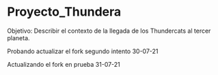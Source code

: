 # Proyecto_Thundera

Objetivo: Describir el contexto de la llegada de los Thundercats al tercer planeta.

Probando actualizar el fork segundo intento 30-07-21

Actualizando el fork en prueba 31-07-21
